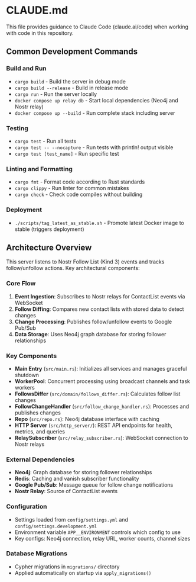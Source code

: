 # CLAUDE.md

This file provides guidance to Claude Code (claude.ai/code) when working with code in this repository.

## Common Development Commands

### Build and Run
- `cargo build` - Build the server in debug mode
- `cargo build --release` - Build in release mode
- `cargo run` - Run the server locally
- `docker compose up relay db` - Start local dependencies (Neo4j and Nostr relay)
- `docker compose up --build` - Run complete stack including server

### Testing
- `cargo test` - Run all tests
- `cargo test -- --nocapture` - Run tests with println! output visible
- `cargo test [test_name]` - Run specific test

### Linting and Formatting
- `cargo fmt` - Format code according to Rust standards
- `cargo clippy` - Run linter for common mistakes
- `cargo check` - Check code compiles without building

### Deployment
- `./scripts/tag_latest_as_stable.sh` - Promote latest Docker image to stable (triggers deployment)

## Architecture Overview

This server listens to Nostr Follow List (Kind 3) events and tracks follow/unfollow actions. Key architectural components:

### Core Flow
1. **Event Ingestion**: Subscribes to Nostr relays for ContactList events via WebSocket
2. **Follow Diffing**: Compares new contact lists with stored data to detect changes
3. **Change Processing**: Publishes follow/unfollow events to Google Pub/Sub
4. **Data Storage**: Uses Neo4j graph database for storing follower relationships

### Key Components

- **Main Entry** (`src/main.rs`): Initializes all services and manages graceful shutdown
- **WorkerPool**: Concurrent processing using broadcast channels and task workers
- **FollowsDiffer** (`src/domain/follows_differ.rs`): Calculates follow list changes
- **FollowChangeHandler** (`src/follow_change_handler.rs`): Processes and publishes changes
- **Repo** (`src/repo.rs`): Neo4j database interface with caching
- **HTTP Server** (`src/http_server/`): REST API endpoints for health, metrics, and queries
- **RelaySubscriber** (`src/relay_subscriber.rs`): WebSocket connection to Nostr relays

### External Dependencies
- **Neo4j**: Graph database for storing follower relationships
- **Redis**: Caching and vanish subscriber functionality
- **Google Pub/Sub**: Message queue for follow change notifications
- **Nostr Relay**: Source of ContactList events

### Configuration
- Settings loaded from `config/settings.yml` and `config/settings.development.yml`
- Environment variable `APP__ENVIRONMENT` controls which config to use
- Key configs: Neo4j connection, relay URL, worker counts, channel sizes

### Database Migrations
- Cypher migrations in `migrations/` directory
- Applied automatically on startup via `apply_migrations()`